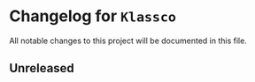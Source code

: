# Changelog for `Klassco`

All notable changes to this project will be documented in this file.

## Unreleased
